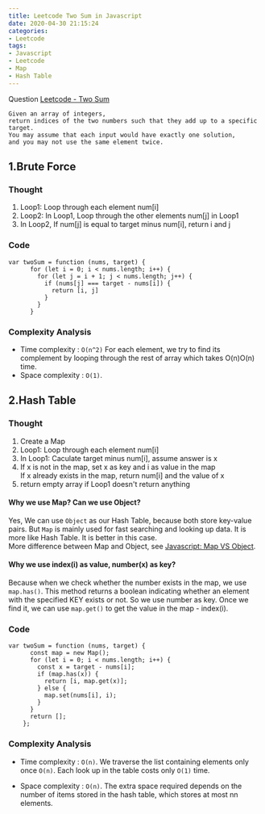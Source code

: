 ```yaml
---
title: Leetcode Two Sum in Javascript
date: 2020-04-30 21:15:24
categories: 
- Leetcode
tags:
- Javascript
- Leetcode
- Map
- Hash Table
---
```

Question [Leetcode - Two Sum](https://leetcode.com/problems/two-sum/)

```
Given an array of integers, 
return indices of the two numbers such that they add up to a specific target.
You may assume that each input would have exactly one solution, 
and you may not use the same element twice.
```

<!-- more -->

## 1.Brute Force

### Thought

1. Loop1: Loop through each element  num[i]
2. Loop2: In Loop1, Loop through the other elements num[j] in Loop1
3. In Loop2, If num[j] is equal to target minus num[i], return i and j

### Code

```
var twoSum = function (nums, target) {
      for (let i = 0; i < nums.length; i++) {
        for (let j = i + 1; j < nums.length; j++) {
          if (nums[j] === target - nums[i]) {
            return [i, j]
          }
        }
      }
```

### Complexity Analysis

* Time complexity : `O(n^2)` For each element, we try to find its complement by looping through the rest of array which takes O(n)O(n) time.
* Space complexity : `O(1)`.

## 2.Hash Table

### Thought

1. Create a Map
2. Loop1: Loop through each element num[i]
3. In Loop1: Caculate target  minus num[i], assume answer is x
4. If x is not in the map, set x as key and i as value in the map  
   If x already exists in the map, return num[i] and the value of x
5. return empty array if Loop1 doesn't return anything

#### Why we use Map? Can we use Object?

Yes, We can use `Object` as our Hash Table, because both store key-value pairs. But 
`Map` is mainly used for fast searching and looking up data. It is more like Hash Table. It is better in this case.  
More difference between Map and Object, see [Javascript: Map VS Object](https://maorutian.github.io/2020/04/30/Javascript-Map-VS-Object/).

#### Why we use index(i) as value, number(x) as key?

Because when we check whether the number exists in the map, we use `map.has()`. This method returns a boolean indicating whether an element with the specified KEY exists or not. So we use number as key. Once we find it, we can use `map.get()` to get the value in the map - index(i).

### Code

```
var twoSum = function (nums, target) {
      const map = new Map();
      for (let i = 0; i < nums.length; i++) {
        const x = target - nums[i];
        if (map.has(x)) {
          return [i, map.get(x)];
        } else {
          map.set(nums[i], i);
        }
      }
      return [];
    };
```

### Complexity Analysis

* Time complexity : `O(n)`. We traverse the list containing elements only once `O(n)`. Each look up in the table costs only `O(1)` time.

* Space complexity : `O(n)`. The extra space required depends on the number of items stored in the hash table, which stores at most nn elements.




